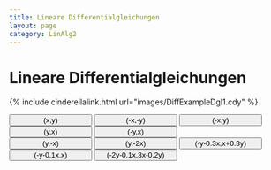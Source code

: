 ```yaml
---
title: Lineare Differentialgleichungen
layout: page
category: LinAlg2
---
```

# Lineare Differentialgleichungen

<script language="JavaScript" type="text/javascript">
		function doScript(c)
		{
			cdy.evokeCS(c);
		};
               cc='"';
</script>

{% include cinderellalink.html url="images/DiffExampleDgl1.cdy" %}


<script type="text/javascript">
var statement=new Array()
statement[0]='(Text2.val="x";Text0.val="y")'
statement[1]='(Text2.val="-x";Text0.val="-y")'
statement[2]='(Text2.val="-x";Text0.val="y")'
statement[3]='(Text2.val="y";Text0.val="x")'
statement[4]='(Text2.val="-y";Text0.val="x")'
statement[5]='(Text2.val="y";Text0.val="-x")'
statement[6]='(Text2.val="y";Text0.val="-2*x")'
statement[7]='(Text2.val="-y-0.3*x";Text0.val="x+0.3*y")'
statement[8]='(Text2.val="-y-0.1*x";Text0.val="x")'
statement[9]='(Text2.val="-2*y-0.1*x";Text0.val="3*x-0.2*y")'
</script>
 <input type="button" value="(x,y)" style="width: 150px; " onclick="doScript(statement[0])" />
 <input type="button" value="(-x,-y)" style="width: 150px; " onclick="doScript(statement[1])" />
 <input type="button" value="(-x,y)" style="width: 150px; " onclick="doScript(statement[2])" />
 <input type="button" value="(y,x)" style="width: 150px; " onclick="doScript(statement[3])" />
 <input type="button" value="(-y,x)" style="width: 150px; " onclick="doScript(statement[4])" /><br />
 <input type="button" value="(y,-x)" style="width: 150px; " onclick="doScript(statement[5])" />
 <input type="button" value="(y,-2x)" style="width: 150px; " onclick="doScript(statement[6])" />
 <input type="button" value="(-y-0.3x,x+0.3y)" style="width: 150px; " onclick="doScript(statement[7])" />
 <input type="button" value="(-y-0.1x,x)" style="width: 150px; " onclick="doScript(statement[8])" />
 <input type="button" value="(-2y-0.1x,3x-0.2y)" style="width: 150px; " onclick="doScript(statement[9])" />
